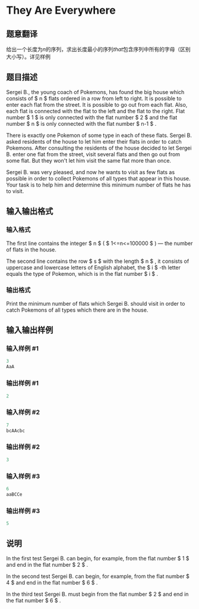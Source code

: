 # They Are Everywhere

## 题意翻译

给出一个长度为$n$的序列，求出长度最小的序列$that$包含序列中所有的字母（区别大小写）。详见样例

## 题目描述

Sergei B., the young coach of Pokemons, has found the big house which consists of $ n $ flats ordered in a row from left to right. It is possible to enter each flat from the street. It is possible to go out from each flat. Also, each flat is connected with the flat to the left and the flat to the right. Flat number $ 1 $ is only connected with the flat number $ 2 $ and the flat number $ n $ is only connected with the flat number $ n-1 $ .

There is exactly one Pokemon of some type in each of these flats. Sergei B. asked residents of the house to let him enter their flats in order to catch Pokemons. After consulting the residents of the house decided to let Sergei B. enter one flat from the street, visit several flats and then go out from some flat. But they won't let him visit the same flat more than once.

Sergei B. was very pleased, and now he wants to visit as few flats as possible in order to collect Pokemons of all types that appear in this house. Your task is to help him and determine this minimum number of flats he has to visit.

## 输入输出格式

### 输入格式

The first line contains the integer $ n $ ( $ 1<=n<=100000 $ ) — the number of flats in the house.

The second line contains the row $ s $ with the length $ n $ , it consists of uppercase and lowercase letters of English alphabet, the $ i $ -th letter equals the type of Pokemon, which is in the flat number $ i $ .

### 输出格式

Print the minimum number of flats which Sergei B. should visit in order to catch Pokemons of all types which there are in the house.

## 输入输出样例

### 输入样例 #1

```cpp
3
AaA

```
### 输出样例 #1

```cpp
2

```
### 输入样例 #2

```cpp
7
bcAAcbc

```
### 输出样例 #2

```cpp
3

```
### 输入样例 #3

```cpp
6
aaBCCe

```
### 输出样例 #3

```cpp
5

```
## 说明

In the first test Sergei B. can begin, for example, from the flat number $ 1 $ and end in the flat number $ 2 $ .

In the second test Sergei B. can begin, for example, from the flat number $ 4 $ and end in the flat number $ 6 $ .

In the third test Sergei B. must begin from the flat number $ 2 $ and end in the flat number $ 6 $ .

